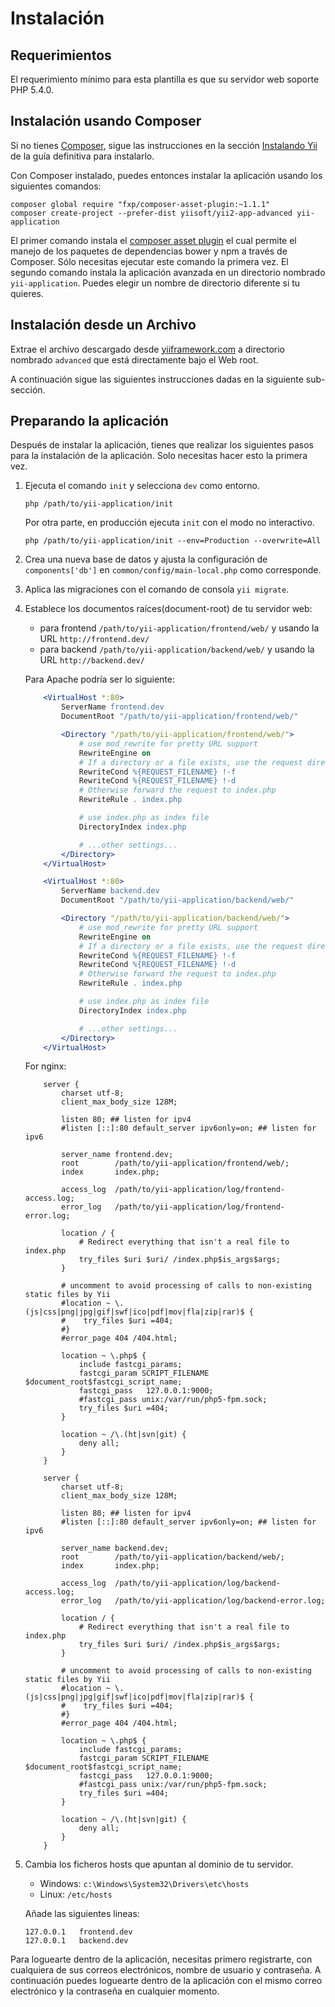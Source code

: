 Instalación
===========

## Requerimientos

El requerimiento mínimo para esta plantilla es que su servidor web soporte PHP 5.4.0.

## Instalación usando Composer

Si no tienes [Composer](http://getcomposer.org/), sigue las instrucciones en la sección [Instalando Yii](https://github.com/yiisoft/yii2/blob/master/docs/guide-es/start-installation.md#installing-via-composer) de la guía definitiva para instalarlo.

Con Composer instalado, puedes entonces instalar la aplicación usando los siguientes comandos:

    composer global require "fxp/composer-asset-plugin:~1.1.1"
    composer create-project --prefer-dist yiisoft/yii2-app-advanced yii-application

El primer comando instala el [composer asset plugin](https://github.com/francoispluchino/composer-asset-plugin/) el cual permite el manejo de los paquetes de dependencias bower y npm a través de Composer. Sólo necesitas ejecutar este comando la primera vez. El segundo comando instala la aplicación avanzada en un directorio nombrado `yii-application`.
Puedes elegir un nombre de directorio diferente si tu quieres.

## Instalación desde un Archivo

Extrae el archivo descargado desde [yiiframework.com](http://www.yiiframework.com/download/) a directorio nombrado `advanced` que está directamente bajo el Web root.

A continuación sigue las siguientes instrucciones dadas en la siguiente sub-sección.


## Preparando la aplicación

Después de instalar la aplicación, tienes que realizar los siguientes pasos para la instalación de la aplicación. Solo necesitas hacer esto la primera vez.

1. Ejecuta el comando `init` y selecciona `dev` como entorno.

   ```
   php /path/to/yii-application/init
   ```

   Por otra parte, en producción ejecuta `init` con el modo no interactivo.

   ```
   php /path/to/yii-application/init --env=Production --overwrite=All
   ```

2. Crea una nueva base de datos y ajusta la configuración de `components['db']` en `common/config/main-local.php` como corresponde.

3. Aplica las migraciones con el comando de consola `yii migrate`.

4. Establece los documentos raíces(document-root) de tu servidor web:

   - para frontend `/path/to/yii-application/frontend/web/` y usando la URL `http://frontend.dev/`
   - para backend `/path/to/yii-application/backend/web/` y usando la URL `http://backend.dev/`

   Para Apache podría ser lo siguiente:

   ```apache
       <VirtualHost *:80>
           ServerName frontend.dev
           DocumentRoot "/path/to/yii-application/frontend/web/"

           <Directory "/path/to/yii-application/frontend/web/">
               # use mod_rewrite for pretty URL support
               RewriteEngine on
               # If a directory or a file exists, use the request directly
               RewriteCond %{REQUEST_FILENAME} !-f
               RewriteCond %{REQUEST_FILENAME} !-d
               # Otherwise forward the request to index.php
               RewriteRule . index.php

               # use index.php as index file
               DirectoryIndex index.php

               # ...other settings...
           </Directory>
       </VirtualHost>

       <VirtualHost *:80>
           ServerName backend.dev
           DocumentRoot "/path/to/yii-application/backend/web/"

           <Directory "/path/to/yii-application/backend/web/">
               # use mod_rewrite for pretty URL support
               RewriteEngine on
               # If a directory or a file exists, use the request directly
               RewriteCond %{REQUEST_FILENAME} !-f
               RewriteCond %{REQUEST_FILENAME} !-d
               # Otherwise forward the request to index.php
               RewriteRule . index.php

               # use index.php as index file
               DirectoryIndex index.php

               # ...other settings...
           </Directory>
       </VirtualHost>
   ```

   For nginx:

   ```nginx
       server {
           charset utf-8;
           client_max_body_size 128M;

           listen 80; ## listen for ipv4
           #listen [::]:80 default_server ipv6only=on; ## listen for ipv6

           server_name frontend.dev;
           root        /path/to/yii-application/frontend/web/;
           index       index.php;

           access_log  /path/to/yii-application/log/frontend-access.log;
           error_log   /path/to/yii-application/log/frontend-error.log;

           location / {
               # Redirect everything that isn't a real file to index.php
               try_files $uri $uri/ /index.php$is_args$args;
           }

           # uncomment to avoid processing of calls to non-existing static files by Yii
           #location ~ \.(js|css|png|jpg|gif|swf|ico|pdf|mov|fla|zip|rar)$ {
           #    try_files $uri =404;
           #}
           #error_page 404 /404.html;

           location ~ \.php$ {
               include fastcgi_params;
               fastcgi_param SCRIPT_FILENAME $document_root$fastcgi_script_name;
               fastcgi_pass   127.0.0.1:9000;
               #fastcgi_pass unix:/var/run/php5-fpm.sock;
               try_files $uri =404;
           }

           location ~ /\.(ht|svn|git) {
               deny all;
           }
       }

       server {
           charset utf-8;
           client_max_body_size 128M;

           listen 80; ## listen for ipv4
           #listen [::]:80 default_server ipv6only=on; ## listen for ipv6

           server_name backend.dev;
           root        /path/to/yii-application/backend/web/;
           index       index.php;

           access_log  /path/to/yii-application/log/backend-access.log;
           error_log   /path/to/yii-application/log/backend-error.log;

           location / {
               # Redirect everything that isn't a real file to index.php
               try_files $uri $uri/ /index.php$is_args$args;
           }

           # uncomment to avoid processing of calls to non-existing static files by Yii
           #location ~ \.(js|css|png|jpg|gif|swf|ico|pdf|mov|fla|zip|rar)$ {
           #    try_files $uri =404;
           #}
           #error_page 404 /404.html;

           location ~ \.php$ {
               include fastcgi_params;
               fastcgi_param SCRIPT_FILENAME $document_root$fastcgi_script_name;
               fastcgi_pass   127.0.0.1:9000;
               #fastcgi_pass unix:/var/run/php5-fpm.sock;
               try_files $uri =404;
           }

           location ~ /\.(ht|svn|git) {
               deny all;
           }
       }
   ```

5. Cambia los ficheros hosts que apuntan al dominio de tu servidor.

   - Windows: `c:\Windows\System32\Drivers\etc\hosts`
   - Linux: `/etc/hosts`

   Añade las siguientes lineas:

   ```
   127.0.0.1   frontend.dev
   127.0.0.1   backend.dev
   ```

Para loguearte dentro de la aplicación, necesitas primero registrarte, con cualquiera de sus correos electrónicos, nombre de usuario y contraseña.
A continuación puedes loguearte dentro de la aplicación con el mismo correo electrónico y la contraseña en cualquier momento.
